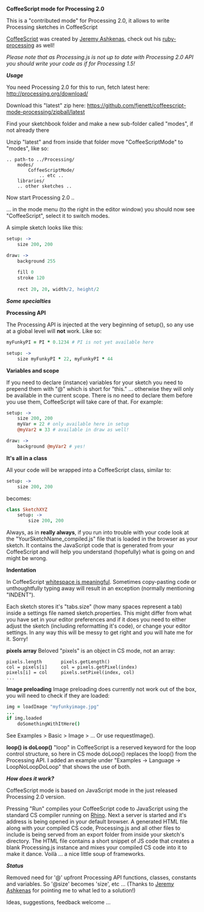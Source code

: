 **CoffeeScript mode for Processing 2.0**

This is a "contributed mode" for Processing 2.0, it allows to write Processing sketches in CoffeeScript

[CoffeeScript](http://coffeescript.org/) was created by [Jeremy Ashkenas](https://github.com/jashkenas), check out his [ruby-processing](https://github.com/jashkenas/ruby-processing) as well!

*Please note that as Processing.js is not up to date with Processing 2.0 API you should write your code as if for Processing 1.5!*

***Usage***

You need Processing 2.0 for this to run, fetch latest here:
http://processing.org/download/

Download this "latest" zip here:
https://github.com/fjenett/coffeescript-mode-processing/zipball/latest

Find your sketchbook folder and make a new sub-folder called "modes", if not already there

Unzip "latest" and from inside that folder move "CoffeeScriptMode" to "modes", like so:
```
.. path-to ../Processing/
    modes/
        CoffeeScriptMode/
            .. etc ..
	libraries/
	.. other sketches ..
```

Now start Processing 2.0 ..

... in the mode menu (to the right in the editor window) you should now see "CoffeeScript", select it to switch modes.

A simple sketch looks like this:
```coffeescript
setup: ->
    size 200, 200

draw: ->
    background 255
    
    fill 0
    stroke 120
    
    rect 20, 20, width/2, height/2
```

***Some specialties***

**Processing API**

The Processing API is injected at the very beginning of setup(), so any use at a global level will **not** work. Like so:

```coffeescript
myFunkyPI = PI * 0.1234 # PI is not yet available here

setup: ->
    size myFunkyPI * 22, myFunkyPI * 44
```

**Variables and scope**

If you need to declare (instance) variables for your sketch you need to prepend them with "@" which is short for "this." ... otherwise they will only be available in the current scope. There is no need to declare them before you use them, CoffeeScript will take care of that. For example:

```coffeescript
setup: ->
    size 200, 200
    myVar = 22 # only available here in setup
    @myVar2 = 33 # available in draw as well!

draw: ->
    background @myVar2 # yes!
```

**It's all in a class**

All your code will be wrapped into a CoffeeScript class, similar to:
```coffeescript
setup: ->
    size 200, 200
```
becomes:
```coffeescript
class SketchXYZ
    setup: ->
        size 200, 200
```

Always, as in **really always**, if you run into trouble with your code look at the "YourSketchName_compiled.js" file that is loaded in the browser as your sketch. It contains the JavaScript code that is generated from your CoffeeScript and will help you understand (hopefully) what is going on and might be wrong.

**Indentation**

In CoffeeScript [whitespace is meaningful](http://coffeescript.org/#language). Sometimes copy-pasting code or unthoughtfully typing away will result in an exception (normally mentioning "INDENT").

Each sketch stores it's "tabs.size" (how many spaces represent a tab) inside a settings file named sketch.properties. This might differ from what you have set in your editor preferences and if it does you need to either adjust the sketch (including reformatting it's code), or change your editor settings. In any way this will be messy to get right and you will hate me for it. Sorry!

**pixels array**
Beloved "pixels" is an object in CS mode, not an array:
```
pixels.length 		pixels.getLength()
col = pixels[i]		col = pixels.getPixel(index)
pixels[i] = col		pixels.setPixel(index, col)
...
```

**Image preloading**
Image preloading does currently not work out of the box, you will need to check if they are loaded:
```coffeescript
img = loadImage "myfunkyimage.jpg"
...
if img.loaded
	doSomethingWithItHere()
```
See Examples > Basic > Image > ...
Or use requestImage().

**loop() is doLoop()**
"loop" in CoffeeScript is a reserved keyword for the loop control structure, so here in CS mode doLoop() replaces the loop() from the Processing API. I added an example under "Examples -> Language -> LoopNoLoopDoLoop" that shows the use of both.


***How does it work?***

CoffeeScript mode is based on JavaScript mode in the just released Processing 2.0 version.

Pressing "Run" compiles your CoffeeScript code to JavaScript using the standard CS compiler running on [Rhino](https://github.com/mozilla/rhino). Next a server is started and it's address is being opened in your default browser. A generated HTML file along with your compiled CS code, Processing.js and all other files to include is being served from an export folder from inside your sketch's directory. The HTML file contains a short snippet of JS code that creates a blank Processing.js instance and mixes your compiled CS code into it to make it dance. Voilà ... a nice little soup of frameworks.

***Status***

Removed need for '@' upfront Processing API functions, classes, constants and variables. So '@size' becomes 'size', etc ...
(Thanks to [Jeremy Ashkenas](https://github.com/jashkenas) for pointing me to what led to a solution!)

Ideas, suggestions, feedback welcome ...



